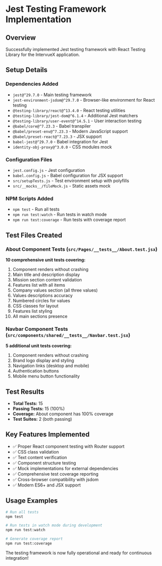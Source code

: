 # Jest Testing Framework Implementation

## Overview
Successfully implemented Jest testing framework with React Testing Library for the IntervueX application.

## Setup Details

### Dependencies Added
- `jest@^29.7.0` - Main testing framework
- `jest-environment-jsdom@^29.7.0` - Browser-like environment for React testing
- `@testing-library/react@^13.4.0` - React testing utilities
- `@testing-library/jest-dom@^6.1.4` - Additional Jest matchers
- `@testing-library/user-event@^14.5.1` - User interaction testing
- `@babel/core@^7.23.3` - Babel transpiler
- `@babel/preset-env@^7.23.3` - Modern JavaScript support
- `@babel/preset-react@^7.23.3` - JSX support
- `babel-jest@^29.7.0` - Babel integration for Jest
- `identity-obj-proxy@^3.0.0` - CSS modules mock

### Configuration Files
- `jest.config.js` - Jest configuration
- `babel.config.js` - Babel configuration for JSX support
- `src/setupTests.js` - Test environment setup with polyfills
- `src/__mocks__/fileMock.js` - Static assets mock

### NPM Scripts Added
- `npm test` - Run all tests
- `npm run test:watch` - Run tests in watch mode
- `npm run test:coverage` - Run tests with coverage report

## Test Files Created

### About Component Tests (`src/Pages/__tests__/About.test.jsx`)
**10 comprehensive unit tests covering:**
1. Component renders without crashing
2. Main title and description display
3. Mission section content validation
4. Features list with all items
5. Company values section (all three values)
6. Values descriptions accuracy
7. Numbered circles for values
8. CSS classes for layout
9. Features list styling
10. All main sections presence

### Navbar Component Tests (`src/components/shared/__tests__/Navbar.test.jsx`)
**5 additional unit tests covering:**
1. Component renders without crashing
2. Brand logo display and styling
3. Navigation links (desktop and mobile)
4. Authentication buttons
5. Mobile menu button functionality

## Test Results
- **Total Tests:** 15
- **Passing Tests:** 15 (100%)
- **Coverage:** About component has 100% coverage
- **Test Suites:** 2 (both passing)

## Key Features Implemented
- ✅ Proper React component testing with Router support
- ✅ CSS class validation
- ✅ Text content verification
- ✅ Component structure testing
- ✅ Mock implementations for external dependencies
- ✅ Comprehensive test coverage reporting
- ✅ Cross-browser compatibility with jsdom
- ✅ Modern ES6+ and JSX support

## Usage Examples
```bash
# Run all tests
npm test

# Run tests in watch mode during development
npm run test:watch

# Generate coverage report
npm run test:coverage
```

The testing framework is now fully operational and ready for continuous integration! 